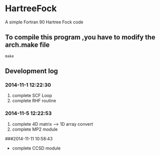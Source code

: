 HartreeFock
===========

A simple Fortran 90 Hartree Fock code

## To compile this program ,you have to modify the arch.make file 

```
make
```

## Development log
### 2014-11-1 12:22:30
 1. complete SCF Loop   
 2. complete RHF routine 

### 2014-11-5 12:22:53
  1. complete 4D matrix --> 1D array convert
  2. complete MP2 module 

###2014-11-11 10:58:43
  * complete CCSD module
